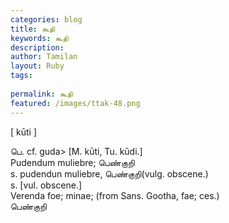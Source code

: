 ```yaml
---
categories: blog
title: கூதி
keywords: கூதி
description: 
author: Tamilan
layout: Ruby
tags: 
 
permalink: கூதி
featured: /images/ttak-48.png
---
```

  
[ kūti ]  
  
பெ. cf. guda> [M. kūti, Tu. kūdi.]  
Pudendum muliebre; பெண்குறி  
s. pudendun muliebre, பெண்குறி(vulg. obscene.)  
s. [vul. obscene.]  
Verenda foe; minae; (from Sans. Gootha, fae; ces.)  
பெண்குறி
